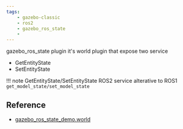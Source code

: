 ```yaml
---
tags:
    - gazebo-classic
    - ros2
    - gazebo_ros_state
    - 
---
```


gazebo_ros_state plugin it's world plugin that expose two service
- GetEntityState
- SetEntityState


!!! note
    GetEntityState/SetEntityState ROS2 service alterative to ROS1 `get_model_state/set_model_state`
     


## Reference
- [gazebo_ros_state_demo.world](https://github.com/ros-simulation/gazebo_ros_pkgs/blob/foxy/gazebo_ros/worlds/gazebo_ros_state_demo.world)